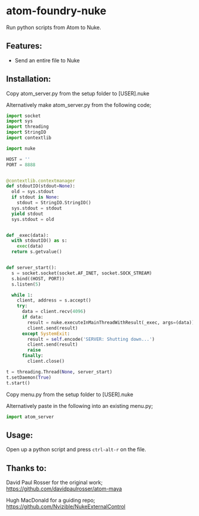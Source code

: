 # atom-foundry-nuke

Run python scripts from Atom to Nuke.

## Features:

* Send an entire file to Nuke

## Installation:

Copy atom_server.py from the setup folder to [USER]\.nuke

Alternatively make atom_server.py from the following code;

```python
import socket
import sys
import threading
import StringIO
import contextlib

import nuke

HOST = ''
PORT = 8888


@contextlib.contextmanager
def stdoutIO(stdout=None):
  old = sys.stdout
  if stdout is None:
    stdout = StringIO.StringIO()
  sys.stdout = stdout
  yield stdout
  sys.stdout = old


def _exec(data):
  with stdoutIO() as s:
    exec(data)
  return s.getvalue()


def server_start():
  s = socket.socket(socket.AF_INET, socket.SOCK_STREAM)
  s.bind((HOST, PORT))
  s.listen(5)

  while 1:
    client, address = s.accept()
    try:
      data = client.recv(4096)
      if data:
        result = nuke.executeInMainThreadWithResult(_exec, args=(data))
        client.send(result)
      except SystemExit:
        result = self.encode('SERVER: Shutting down...')
        client.send(result)
        raise
      finally:
        client.close()

t = threading.Thread(None, server_start)
t.setDaemon(True)
t.start()
```

Copy menu.py from the setup folder to [USER]\.nuke

Alternatively paste in the following into an existing menu.py;

```python
import atom_server
```

## Usage:

Open up a python script and press ```ctrl-alt-r``` on the file.

## Thanks to:

David Paul Rosser for the original work; https://github.com/davidpaulrosser/atom-maya

Hugh MacDonald for a guiding repo; https://github.com/Nvizible/NukeExternalControl
